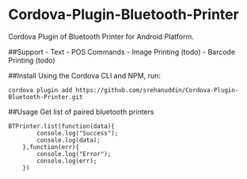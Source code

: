 # Cordova-Plugin-Bluetooth-Printer
Cordova Plugin of Bluetooth Printer for Android Platform.

##Support
    - Text
    - POS Commands
    - Image Printing (todo)
    - Barcode Printing (todo)

##Install
Using the Cordova CLI and NPM, run:

```
cordova plugin add https://github.com/srehanuddin/Cordova-Plugin-Bluetooth-Printer.git
```



##Usage
Get list of paired bluetooth printers

```
BTPrinter.list(function(data){
        console.log("Success");
        console.log(data);
    },function(err){
        console.log("Error");
        console.log(err);
    })
```
